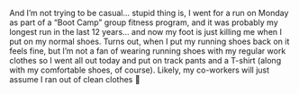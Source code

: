 And I&#8217;m not trying to be casual&#8230; stupid thing is, I went for a run on Monday as part of a &#8220;Boot Camp&#8221; group fitness program, and it was probably my longest run in the last 12 years&#8230; and now my foot is just killing me when I put on my normal shoes. Turns out, when I put my running shoes back on it feels fine, but I&#8217;m not a fan of wearing running shoes with my regular work clothes so I went all out today and put on track pants and a T-shirt (along with my comfortable shoes, of course). Likely, my co-workers will just assume I ran out of clean clothes 🙂